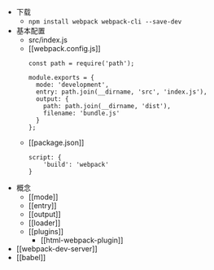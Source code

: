 - 下载
	- `npm install webpack webpack-cli --save-dev`
- 基本配置
	- src/index.js
	- [[webpack.config.js]]
		```JS
		const path = require('path');
		
		module.exports = {
		  mode: 'development',
		  entry: path.join(__dirname, 'src', 'index.js'),
		  output: {
			path: path.join(__dirname, 'dist'),
			filename: 'bundle.js'
		  }
		};
		```
	- [[package.json]]
		```JS
		script: {
			'build': 'webpack'
		}
		```
- 概念
	- [[mode]]
	- [[entry]]
	- [[output]]
	- [[loader]]
	- [[plugins]]
		- [[html-webpack-plugin]]
- [[webpack-dev-server]]
- [[babel]]